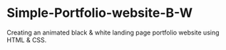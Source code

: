 # Simple-Portfolio-website-B-W
Creating an animated black &amp; white landing page portfolio website using HTML &amp; CSS.
